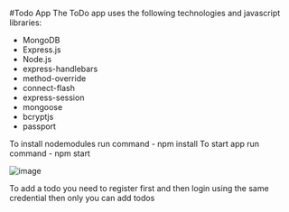 #Todo App
The ToDo app uses the following technologies and javascript libraries:
* MongoDB
* Express.js
* Node.js
* express-handlebars
* method-override
* connect-flash
* express-session
* mongoose
* bcryptjs
* passport

To install nodemodules run command - npm install
To start app run command - npm start

![image](https://user-images.githubusercontent.com/93991971/221120670-3905b066-40b7-4775-ab7c-bf8870586d1c.png)

To add a todo you need to register first and then login using the same credential then only you can add todos
